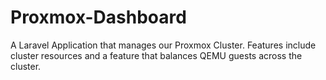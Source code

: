 # Proxmox-Dashboard
A Laravel Application that manages our Proxmox Cluster. Features include cluster resources and a feature that balances QEMU guests across the cluster.


